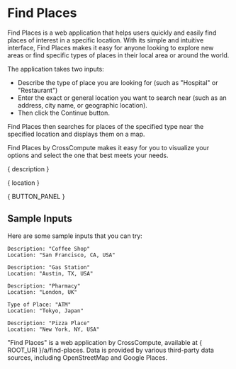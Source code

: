 # Find Places

Find Places is a web application that helps users quickly and easily find places of interest in a specific location. With its simple and intuitive interface, Find Places makes it easy for anyone looking to explore new areas or find specific types of places in their local area or around the world.

The application takes two inputs: 

- Describe the type of place you are looking for (such as "Hospital" or "Restaurant")
- Enter the exact or general location you want to search near (such as an address, city name, or geographic location). 
- Then click the Continue button.

Find Places then searches for places of the specified type near the specified location and displays them on a map. 

Find Places by CrossCompute makes it easy for you to visualize your options and select the one that best meets your needs. 

{ description }

{ location }

{ BUTTON_PANEL }

## Sample Inputs

Here are some sample inputs that you can try:

```
Description: "Coffee Shop" 
Location: "San Francisco, CA, USA"
```

```
Description: "Gas Station"
Location: "Austin, TX, USA"
```

```
Description: "Pharmacy"
Location: "London, UK"
```

```
Type of Place: "ATM" 
Location: "Tokyo, Japan"
```

```
Description: "Pizza Place" 
Location: "New York, NY, USA"
```

"Find Places" is a web application by CrossCompute, available at { ROOT_URI }/a/find-places. Data is provided by various third-party data sources, including OpenStreetMap and Google Places.